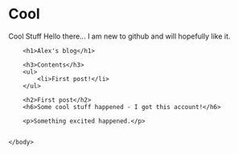 # Cool
Cool Stuff
Hello there... I am new to github and will hopefully like it.
<!DOCTYPE html>
<html>
    <head>
        <meta charset="utf-8">
        <title>Project: Blog</title>
    </head>
    <body>
        
        <h1>Alex's blog</h1>

        <h3>Contents</h3>
        <ul>
            <li>First post!</li>
        </ul>
        
        <h2>First post</h2>
        <h6>Some cool stuff happened - I got this account!</h6>
        
        <p>Something excited happened.</p>
        
        
    </body>
</html>
